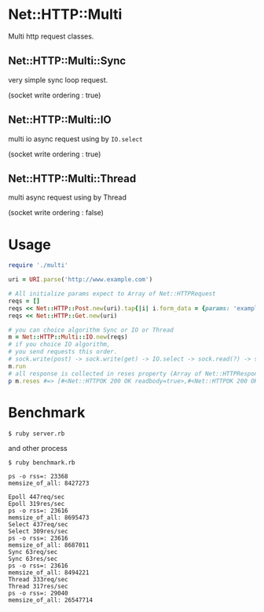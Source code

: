 Net::HTTP::Multi
===

Multi http request classes.

## Net::HTTP::Multi::Sync

very simple sync loop request.

(socket write ordering : true)

## Net::HTTP::Multi::IO

multi io async request using by `IO.select`

(socket write ordering : true)

## Net::HTTP::Multi::Thread

multi async request using by Thread

(socket write ordering : false)

# Usage

```ruby
require './multi'

uri = URI.parse('http://www.example.com')

# All initialize params expect to Array of Net::HTTPRequest
reqs = []
reqs << Net::HTTP::Post.new(uri).tap{|i| i.form_data = {params: 'example'}}
reqs << Net::HTTP::Get.new(uri)

# you can choice algorithm Sync or IO or Thread
m = Net::HTTP::Multi::IO.new(reqs)
# if you choice IO algorithm,
# you send requests this order.
# sock.write(post) -> sock.write(get) -> IO.select -> sock.read(?) -> sock.read(?)
m.run
# all response is collected in reses property (Array of Net::HTTPResponse)
p m.reses #=> [#<Net::HTTPOK 200 OK readbody=true>,#<Net::HTTPOK 200 OK readbody=true>]
```


# Benchmark

```
$ ruby server.rb
```

and other process

```
$ ruby benchmark.rb
```

```
ps -o rss=: 23368
memsize_of_all: 8427273

Epoll 447req/sec
Epoll 319res/sec
ps -o rss=: 23616
memsize_of_all: 8695473
Select 437req/sec
Select 309res/sec
ps -o rss=: 23616
memsize_of_all: 8687011
Sync 63req/sec
Sync 63res/sec
ps -o rss=: 23616
memsize_of_all: 8494221
Thread 333req/sec
Thread 317res/sec
ps -o rss=: 29040
memsize_of_all: 26547714
```
